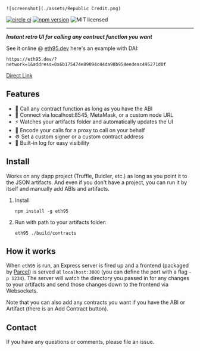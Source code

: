 ```
![screenshot](./assets/Republic Credit.png)
```                                         

[![circle ci](https://badgen.net/circleci/github/adrianmcli/eth95)](https://circleci.com/gh/adrianmcli/eth95)
[![npm version](https://badgen.net/npm/v/eth95)](https://www.npmjs.com/package/eth95)
![MIT licensed](https://badgen.net/badge/license/MIT/blue)

---


_**Instant retro UI for calling any contract function you want**_

See it online @ [eth95.dev](https://eth95.dev/) here's an example with DAI:

```
https://eth95.dev/?network=1&address=0x6b175474e89094c44da98b954eedeac495271d0f
```

[Direct Link](https://eth95.dev/?network=1&address=0x6b175474e89094c44da98b954eedeac495271d0f)

## Features

- 🤙 Call any contract function as long as you have the ABI
- 🔌 Connect via localhost:8545, MetaMask, or a custom node URL
- ⚡ Watches your artifacts folder and automatically updates the UI
- 🔢 Encode your calls for a proxy to call on your behalf
- ⚙️ Set a custom signer or a custom contract address
- 📜 Built-in log for easy visibility

## Install

Works on any dapp project (Truffle, Buidler, etc.) as long as you point it to the JSON artifacts. And even if you don't have a project, you can run it by itself and manually add ABIs and artifacts.

1. Install

    ```shell
    npm install -g eth95
    ```

2. Run with path to your artifacts folder:

    ```shell
    eth95 ./build/contracts
    ```

## How it works

When `eth95` is run, an Express server is fired up and a frontend (packaged by [Parcel](https://parceljs.org/)) is served at `localhost:3000` (you can define the port with a flag `-p 1234`). The server will watch the directory you passed in for any changes to your artifacts and send those changes down to the frontend via Websockets.

Note that you can also add any contracts you want if you have the ABI or Artifact (there is an Add Contract button).

## Contact

If you have any questions or comments, please file an issue.
